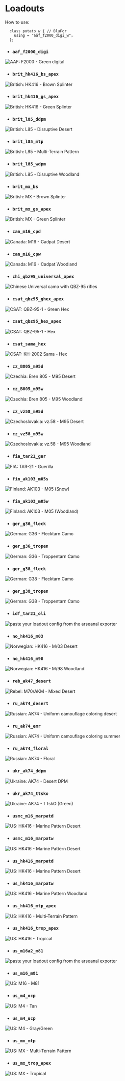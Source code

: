 # Loadouts
How to use:
```
  class potato_w { // BluFor
    using = "aaf_f2000_digi_w";
  };
```
- ### `aaf_f2000_digi`
![AAF: F2000 - Green digital](/docs/loadouts/aaf_f2000_digi.jpg)

- ### `brit_hk416_bs_apex`
![British: HK416 - Brown Splinter](/docs/loadouts/brit_hk416_bs_apex.jpg)

- ### `brit_hk416_gs_apex`
![British: HK416 - Green Splinter](/docs/loadouts/brit_hk416_gs_apex.jpg)

- ### `brit_l85_ddpm`
![British: L85 - Disruptive Desert](/docs/loadouts/brit_l85_ddpm.jpg)

- ### `brit_l85_mtp`
![British: L85 - Multi-Terrain Pattern](/docs/loadouts/brit_l85_mtp.jpg)

- ### `brit_l85_wdpm`
![British: L85 - Disruptive Woodland](/docs/loadouts/brit_l85_wdpm.jpg)

- ### `brit_mx_bs`
![British: MX - Brown Splinter](/docs/loadouts/brit_mx_bs.jpg)

- ### `brit_mx_gs_apex`
![British: MX - Green Splinter](/docs/loadouts/brit_mx_gs_apex.jpg)

- ### `can_m16_cpd`
![Canada: M16 - Cadpat Desert](/docs/loadouts/can_m16_cpd.jpg)

- ### `can_m16_cpw`
![Canada: M16 - Cadpat Woodland](/docs/loadouts/can_m16_cpw.jpg)

- ### `chi_qbz95_universal_apex`
![Chinese Universal camo with QBZ-95 rifles](/docs/loadouts/chi_qbz95_universal_apex.jpg)

- ### `csat_qbz95_ghex_apex`
![CSAT: QBZ-95-1 - Green Hex](/docs/loadouts/csat_qbz95_ghex_apex.jpg)

- ### `csat_qbz95_hex_apex`
![CSAT: QBZ-95-1 - Hex](/docs/loadouts/csat_qbz95_hex_apex.jpg)

- ### `csat_sama_hex`
![CSAT: KH-2002 Sama - Hex](/docs/loadouts/csat_sama_hex.jpg)

- ### `cz_B805_m95d`
![Czechia: Bren 805 - M95 Desert](/docs/loadouts/cz_B805_m95d.jpg)

- ### `cz_B805_m95w`
![Czechia: Bren 805 - M95 Woodland](/docs/loadouts/cz_B805_m95w.jpg)

- ### `cz_vz58_m95d`
![Czechoslovakia: vz.58 - M95 Desert](/docs/loadouts/cz_vz58_m95d.jpg)

- ### `cz_vz58_m95w`
![Czechoslovakia: vz.58 - M95 Woodland](/docs/loadouts/cz_vz58_m95w.jpg)

- ### `fia_tar21_gur`
![FIA: TAR-21 - Guerilla](/docs/loadouts/fia_tar21_gur.jpg)

- ### `fin_ak103_m05s`
![Finland: AK103 - M05 (Snow)](/docs/loadouts/fin_ak103_m05s.jpg)

- ### `fin_ak103_m05w`
![Finland: AK103 - M05 (Woodland)](/docs/loadouts/fin_ak103_m05w.jpg)

- ### `ger_g36_fleck`
![German: G36 - Flecktarn Camo](/docs/loadouts/ger_g36_fleck.jpg)

- ### `ger_g36_tropen`
![German: G36 - Troppentarn Camo](/docs/loadouts/ger_g36_tropen.jpg)

- ### `ger_g38_fleck`
![German: G38 - Flecktarn Camo](/docs/loadouts/ger_g38_fleck.jpg)

- ### `ger_g38_tropen`
![German: G38 - Troppentarn Camo](/docs/loadouts/ger_g38_tropen.jpg)

- ### `idf_tar21_oli`
![paste your loadout config from the arseanal exporter](/docs/loadouts/idf_tar21_oli.jpg)

- ### `no_hk416_m03`
![Norwegian: HK416 - M/03 Desert](/docs/loadouts/no_hk416_m03.jpg)

- ### `no_hk416_m98`
![Norwegian: HK416 - M/98 Woodland](/docs/loadouts/no_hk416_m98.jpg)

- ### `reb_ak47_desert`
![Rebel: M70/AKM - Mixed Desert](/docs/loadouts/reb_ak47_desert.jpg)

- ### `ru_ak74_desert`
![Russian: AK74 - Uniform camouflage coloring desert](/docs/loadouts/ru_ak74_desert.jpg)

- ### `ru_ak74_emr`
![Russian: AK74 - Uniform camouflage coloring summer](/docs/loadouts/ru_ak74_emr.jpg)

- ### `ru_ak74_floral`
![Russian: AK74 - Floral](/docs/loadouts/ru_ak74_floral.jpg)

- ### `ukr_ak74_ddpm`
![Ukraine: AK74 - Desert DPM](/docs/loadouts/ukr_ak74_ddpm.jpg)

- ### `ukr_ak74_ttsko`
![Ukraine: AK74 - TTskO (Green)](/docs/loadouts/ukr_ak74_ttsko.jpg)

- ### `usmc_m16_marpatd`
![US: HK416 - Marine Pattern Desert](/docs/loadouts/usmc_m16_marpatd.jpg)

- ### `usmc_m16_marpatw`
![US: HK416 - Marine Pattern Desert](/docs/loadouts/usmc_m16_marpatw.jpg)

- ### `us_hk416_marpatd`
![US: HK416 - Marine Pattern Desert](/docs/loadouts/us_hk416_marpatd.jpg)

- ### `us_hk416_marpatw`
![US: HK416 - Marine Pattern Woodland](/docs/loadouts/us_hk416_marpatw.jpg)

- ### `us_hk416_mtp_apex`
![US: HK416 - Multi-Terrain Pattern](/docs/loadouts/us_hk416_mtp_apex.jpg)

- ### `us_hk416_trop_apex`
![US: HK416 - Tropical](/docs/loadouts/us_hk416_trop_apex.jpg)

- ### `us_m16a2_m81`
![paste your loadout config from the arseanal exporter](/docs/loadouts/us_m16a2_m81.jpg)

- ### `us_m16_m81`
![US: M16 - M81](/docs/loadouts/us_m16_m81.jpg)

- ### `us_m4_ocp`
![US: M4 - Tan](/docs/loadouts/us_m4_ocp.jpg)

- ### `us_m4_ucp`
![US: M4 - Gray/Green](/docs/loadouts/us_m4_ucp.jpg)

- ### `us_mx_mtp`
![US: MX - Multi-Terrain Pattern](/docs/loadouts/us_mx_mtp.jpg)

- ### `us_mx_trop_apex`
![US: MX - Tropical](/docs/loadouts/us_mx_trop_apex.jpg)
